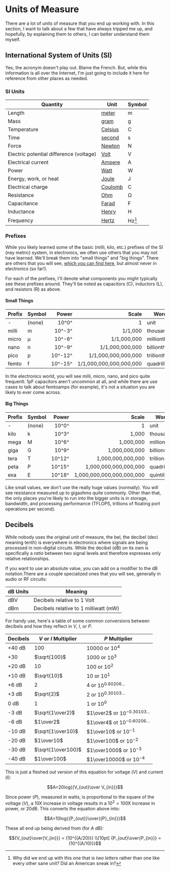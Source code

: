 # Units of Measure

There are a lot of units of measure that you end up working with. In
this section, I want to talk about a few that have always tripped me up,
and hopefully, by explaining them to others, I can better understand
them myself.

## International System of Units (SI)

Yes, the acronym doesn't play out. Blame the French. But, while this
information is all over the Internet, I'm just going to include it here
for reference from other places as needed.

### SI Units

| Quantity                                | Unit                                                  | Symbol |
| --------------------------------------- | ----------------------------------------------------- | ------ |
| Length                                  | [meter](https://en.wikipedia.org/wiki/Metre)          | m      |
| Mass                                    | [gram](https://en.wikipedia.org/wiki/Gram)            | g      |
| Temperature                             | [Celsius](https://en.wikipedia.org/wiki/Celsius)      | C      |
| Time                                    | [second](https://en.wikipedia.org/wiki/Second)        | s      |
| Force                                   | [Newton](https://en.wikipedia.org/wiki/Newton_(unit)) | N      |
| Electric potential difference (voltage) | [Volt](fundamentals.md#voltage-pressure)              | V      |
| Electrical current                      | [Ampere](fundamentals.md#current-volume)              | A      |
| Power                                   | [Watt](fundamentals.md#power)                         | W      |
| Energy, work, or heat                   | [Joule](https://en.wikipedia.org/wiki/Joule)          | J      |
| Electrical charge                       | [Coulomb](https://en.wikipedia.org/wiki/Coulomb)      | C      |
| Resistance                              | [Ohm](fundamentals.md#resistance)                     | &ohm;  |
| Capacitance                             | [Farad](fundamentals.md#capacitance)                  | F      |
| Inductance                              | [Henry](fundamentals.md#inductance)                   | H      |
| Frequency                               | [Hertz](https://en.wikipedia.org/wiki/Hertz)          | Hz[^1] |

[^1]: Why did we end up with this one that is _two letters_ rather than
    one like every other sane unit? Did an American sneak in?
    
### Prefixes

While you likely learned some of the basic (milli, kilo, etc.) prefixes
of the SI (ney metric) system, in electronics, we often use others that
you may not have learned. We'll break them into "small things" and "big
things". There are others that you will see, [which you can find
here](https://en.wikipedia.org/wiki/Metric_prefix), but almost never in
electronics (so far!).

For each of the prefixes, I'll denote what components you might
typically see these prefixes around. They'll be noted as capacitors (C),
inductors (L), and resistors (R) as above.

#### Small Things

| Prefix | Symbol  |   Power |                   Scale | Words         | Component |
| ------ | ------- | ------: | ----------------------: | ------------- | --------- |
| -      | (none)  |   10^0^ |                       1 | unit          | C, L, R   |
| milli  | m       |  10^-3^ |                 1/1,000 | thousandth    | C, L, R   |
| micro  | &micro; |  10^-6^ |             1/1,000,000 | millionth     | C, L, R   |
| nano   | n       |  10^-9^ |         1/1,000,000,000 | billionth     | C, L      |
| pico   | p       | 10^-12^ |     1/1,000,000,000,000 | trillionth    | C         |
| femto  | f       | 10^-15^ | 1/1,000,000,000,000,000 | quadrillionth |           |

In the electronics world, you will see milli, micro, nano, and pico
quite frequentl. 1pF capacitors aren't uncommon at all, and while there
are use cases to talk about femtoamps (for example), it's not a
situation you are likely to ever come across.

#### Big Things

| Prefix | Symbol |  Power |                     Scale | Words        | Component |
| ------ | ------ | -----: | ------------------------: | ------------ | --------- |
| -      | (none) |  10^0^ |                         1 | unit         | C, L, R   |
| kilo   | k      |  10^3^ |                     1,000 | thousands    | R         |
| mega   | M      |  10^6^ |                 1,000,000 | millions     | R         |
| giga   | G      |  10^9^ |             1,000,000,000 | billions     | R         |
| tera   | T      | 10^12^ |         1,000,000,000,000 | trillions    |           |
| peta   | P      | 10^15^ |     1,000,000,000,000,000 | quadrillions |           |
| exa    | E      | 10^18^ | 1,000,000,000,000,000,000 | quintillions |           |

Like small values, we don't use the really huge values (normally). You
will see resistance measured up to gigaohms quite commonly. Other than
that, the only places you're likely to run into the bigger units is in
storage, bandwidth, and processing performance (TFLOPS, trillions of
floating port operations per second).

## Decibels

While nobody uses the original unit of measure, the bel, the decibel (deci
meaning tenth) is everywhere in electronics where signals are being processed in
non-digital circuits. While the decibel (dB) on its own is specifically a
_ratio_ between two signal levels and therefore expresses only relative
relationships. 

If you want to use an absolute value, you can add on a modifier to the dB
notation.There are a couple specialized ones that you will see, generally in
audio or RF circuits:

| dB Units | Meaning                               |
| -------- | ------------------------------------- |
| dBV      | Decibels relative to 1 Volt           |
| dBm      | Decibels relative to 1 milliwatt (mW) |


For handy use, here's a table of some common conversions between decibels and
how they reflect in $V$, $I$, or $P$.

| Decibels | $V$ or $I$ Multiplier | $P$ Multiplier                     |
| -------- | --------------------- | ---------------------------------- |
| +40 dB   | $100$                 | $10000$ or $10^4$                  |
| +30      | $\sqrt{100}$          | $1000$ or $10^3$                   |
| +20 dB   | $10$                  | $100$ or $10^2$                    |
| +10 dB   | $\sqrt{10}$           | $10$ or $10^1$                     |
| +6 dB    | $2$                   | $4$ or $10^{0.60206\ldots}$        |
| +3 dB    | $\sqrt{2}$            | $2$ or $10^{0.30103\ldots}$        |
| 0 dB     | $1$                   | $1$ or $10^0$                      |
| -3 dB    | $\sqrt{1\over2}$      | $1\over2$ or $10^{-0.30103\ldots}$ |
| -6 dB    | $1\over2$             | $1\over4$ ot $10^{-0.60206\ldots}$ |
| -10 dB   | $\sqrt{1\over10}$     | $1\over10$ or $10^{-1}$            |
| -20 dB   | $1\over10$            | $1\over100$ or $10^{-2}$           |
| -30 dB   | $\sqrt{1\over100}$    | $1\over1000$ or $10^{-3}$          |
| -40 dB   | $1\over100$           | $1\over10000$ or $10^{-4}$         |

This is just a fleshed out version of this equation for voltage ($V$) and
current ($I$):

$$A=20log{{V_{out}\over V_{in}}}$$

Since power ($P$), measured in watts, is proportional to the square of the
voltage ($V$), a 10X increase in voltage results in a $10^2 = 100$X increase in
power, or 20dB. This converts the equation above into:

$$A=10log{{P_{out}}\over{{P}_{in}}}$$

These all end up being derived from (for $A$ dB):

$${V_{out}\over{V_{in}}} = {10^{(A/20)}} \\[10pt]
{P_{out}\over{P_{in}}} = {10^{(A/10)}}$$